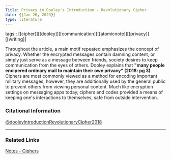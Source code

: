 ```yaml
---
Title: Privacy in Dooley's Introduction - Revolutionary Cipher
date: {{Jan 26, 2023}}
type: literature
---
```

tags:: [[cipher]][[dooley]][[communication]][[atomicnote]][[privacy]][[writing]]


Throughout the article, a main motif repeated emphasizes the concept of privacy. Whether the encrypted messages contain damning content, or simply just serve as a message between friends, society desires to keep communication from the eyes of others. Dooley explains that **"many people encipered ordinary mail to maintain their own privacy" (2018: pg 3)**.  Ciphers are most commonly viewed as a method for encoding important military messages, however, they are additionally used by the general public to prevent others from viewing personal content. Much like encryption settings on messaging apps today, ciphers and codes provided a means of keeping one's interactions to themselves, safe from outside intervention.

### Citational Information

[@dooleyIntroductionRevolutionaryCipher2018](hist1900c-starter-vault/1-inbox/2-source_notes/@dooleyIntroductionRevolutionaryCipher2018.md)


---

### Related Links

[Notes - Ciphers](Notes%20-%20Ciphers.md)

